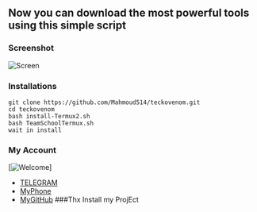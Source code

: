 ## Now you can download the most powerful tools using this simple script
### Screenshot
![Screen](http://www.m9c.net/uploads/15648511011.png)
### Installations
```
git clone https://github.com/Mahmoud514/teckovenom.git
cd teckovenom
bash install-Termux2.sh
bash TeamSchoolTermux.sh
wait in install
```
### My Account
[![Welcome](https://img.shields.io/badge/PRs-welcome-brightgreen.svg?style=flat-square)]
* [TELEGRAM](@Ananym0us)
* [MyPhone](https://wa.me/201062884365)
* [MyGitHub](https://github.com/Mahmoud514)
###Thx Install my ProjEct
